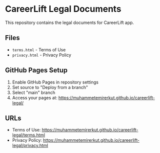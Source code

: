 # CareerLift Legal Documents

This repository contains the legal documents for CareerLift app.

## Files

- `terms.html` - Terms of Use
- `privacy.html` - Privacy Policy

## GitHub Pages Setup

1. Enable GitHub Pages in repository settings
2. Set source to "Deploy from a branch"
3. Select "main" branch
4. Access your pages at: https://muhammetemirerkut.github.io/careerlift-legal/

## URLs

- Terms of Use: https://muhammetemirerkut.github.io/careerlift-legal/terms.html
- Privacy Policy: https://muhammetemirerkut.github.io/careerlift-legal/privacy.html
